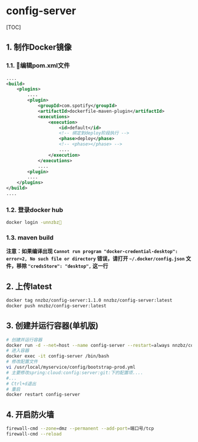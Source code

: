 # config-server

[TOC]

## 1. 制作Docker镜像

### 1.1. 编辑pom.xml文件

```xml
....
<build>
    <plugins>
        ....
        <plugin>
            <groupId>com.spotify</groupId>
            <artifactId>dockerfile-maven-plugin</artifactId>
            <executions>
                <execution>
                    <id>default</id>
                    <!-- 绑定到deploy阶段执行 -->
                    <phase>deploy</phase>
                    <!-- <phase></phase> -->
                    ....
                </execution>
            </executions>
            ....
        <plugin>
        ....
    </plugins>
</build>
....
```

### 1.2. 登录docker hub

```sh
docker login -unnzbz
```

### 1.3. maven build

**注意：如果编译出现 `Cannot run program "docker-credential-desktop": error=2, No such file or directory` 错误，请打开 `~/.docker/config.json` 文件，移除 `"credsStore": "desktop",` 这一行**

## 2. 上传latest

```sh
docker tag nnzbz/config-server:1.1.0 nnzbz/config-server:latest
docker push nnzbz/config-server:latest
```

## 3. 创建并运行容器(单机版)

```sh
# 创建并运行容器
docker run -d --net=host --name config-server --restart=always nnzbz/config-server
# 进入容器
docker exec -it config-server /bin/bash
# 修改配置文件
vi /usr/local/myservice/config/bootstrap-prod.yml
# 主要修改spring:cloud:config:server:git:下的配置项....
#...
# Ctrl+d退出
# 重启
docker restart config-server
```

## 4. 开启防火墙

```sh
firewall-cmd --zone=dmz --permanent --add-port=端口号/tcp
firewall-cmd --reload
```
